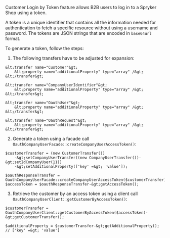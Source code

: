Customer Login by Token feature allows B2B users to log in to a Spryker Shop using a token.

A token is a unique identifier that contains all the information needed for authentication to fetch a specific resource without using a username and password. The tokens are JSON strings that are encoded in `base64url` format.

To generate a token, follow the steps:
1. The following transfers have to be adjusted for expansion:

```
&lt;transfer name="Customer"&gt;
	&lt;property name="additionalProperty" type="array" /&gt;
&lt;/transfer&gt;
 
&lt;transfer name="CompanyUserIdentifier"&gt;
	&lt;property name="additionalProperty" type="array" /&gt;
&lt;/transfer&gt;
 
&lt;transfer name="OauthUser"&gt;
	&lt;property name="additionalProperty" type="array" /&gt;
&lt;/transfer&gt;
 
&lt;transfer name="OauthRequest"&gt;
	&lt;property name="additionalProperty" type="array" /&gt;
&lt;/transfer&gt;
```
2. Generate a token using a facade call `OauthCompanyUserFacade::createCompanyUserAccessToken()`:

```
$customerTransfer = (new CustomerTransfer())
	-&gt;setCompanyUserTransfer((new CompanyUserTransfer())-&gt;setIdCompanyUser(11))
	-&gt;setAdditionalProperty(['key' =&gt; 'value']);
 
$oauthResponseTransfer = OauthCompanyUserFacade::createCompanyUserAccessToken($customerTransfer);
$accessToken = $oauthResponseTransfer-&gt;getAccessToken();
```
3. Retrieve the customer by an access token using a client call `OauthCompanyUserClient::getCustomerByAccessToken()`:

```
$customerTransfer = OauthCompanyUserClient::getCustomerByAccessToken($accessToken)-&gt;getCustomerTransfer();
 
$additionalProperty = $customerTransfer-&gt;getAdditionalProperty(); // ['key' =&gt; 'value']
```
